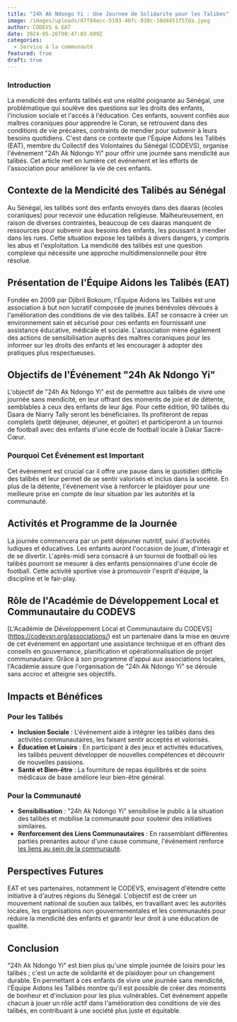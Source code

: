 ```yaml
---
title: "24h Ak Ndongo Yi : Une Journee de Solidarite pour les Talibes"
image: /images/uploads/87f84ecc-5193-48fc-830c-10d4451f57da.jpeg
author: CODEVS & EAT
date: 2024-05-26T08:47:03.699Z
categories:
  - Service à la communauté
featured: true
draft: true
---
```

### Introduction

La mendicité des enfants talibés est une réalité poignante au Sénégal, une problématique qui soulève des questions sur les droits des enfants, l'inclusion sociale et l'accès à l'éducation. Ces enfants, souvent confiés aux maîtres coraniques pour apprendre le Coran, se retrouvent dans des conditions de vie précaires, contraints de mendier pour subvenir à leurs besoins quotidiens. C'est dans ce contexte que l'Équipe Aidons les Talibés (EAT), membre du Collectif des Volontaires du Sénégal (CODEVS), organise l'événement "24h Ak Ndongo Yi" pour offrir une journée sans mendicité aux talibés. Cet article met en lumière cet événement et les efforts de l'association pour améliorer la vie de ces enfants.

## Contexte de la Mendicité des Talibés au Sénégal

Au Sénégal, les talibés sont des enfants envoyés dans des daaras (écoles coraniques) pour recevoir une éducation religieuse. Malheureusement, en raison de diverses contraintes, beaucoup de ces daaras manquent de ressources pour subvenir aux besoins des enfants, les poussant à mendier dans les rues. Cette situation expose les talibés à divers dangers, y compris les abus et l'exploitation. La mendicité des talibés est une question complexe qui nécessite une approche multidimensionnelle pour être résolue.

## Présentation de l'Équipe Aidons les Talibés (EAT)

Fondée en 2009 par Djibril Bokoum, l'Équipe Aidons les Talibés est une association à but non lucratif composée de jeunes bénévoles dévoués à l'amélioration des conditions de vie des talibés. EAT se consacre à créer un environnement sain et sécurisé pour ces enfants en fournissant une assistance éducative, médicale et sociale. L'association mène également des actions de sensibilisation auprès des maîtres coraniques pour les informer sur les droits des enfants et les encourager à adopter des pratiques plus respectueuses.

## Objectifs de l'Événement "24h Ak Ndongo Yi"

L'objectif de "24h Ak Ndongo Yi" est de permettre aux talibés de vivre une journée sans mendicité, en leur offrant des moments de joie et de détente, semblables à ceux des enfants de leur âge. Pour cette édition, 90 talibés du Daara de Niarry Tally seront les bénéficiaires. Ils profiteront de repas complets (petit déjeuner, déjeuner, et goûter) et participeront à un tournoi de football avec des enfants d'une école de football locale à Dakar Sacré-Cœur.

### Pourquoi Cet Événement est Important

Cet événement est crucial car il offre une pause dans le quotidien difficile des talibés et leur permet de se sentir valorisés et inclus dans la société. En plus de la détente, l'événement vise à renforcer le plaidoyer pour une meilleure prise en compte de leur situation par les autorités et la communauté.

## Activités et Programme de la Journée

La journée commencera par un petit déjeuner nutritif, suivi d'activités ludiques et éducatives. Les enfants auront l'occasion de jouer, d'interagir et de se divertir. L'après-midi sera consacré à un tournoi de football où les talibés pourront se mesurer à des enfants pensionnaires d'une école de football. Cette activité sportive vise à promouvoir l'esprit d'équipe, la discipline et le fair-play.

## Rôle de l'Académie de Développement Local et Communautaire du CODEVS

[L'Académie de Développement Local et Communautaire du CODEVS] (https://codevsn.org/associations/) est un partenaire dans la mise en œuvre de cet événement en apportant une assistance technique et en offrant des conseils en gouvernance, planification et opérationnalisation de projet communautaire. Grâce à son programme d'appui aux associations locales, l'Académie assure que l'organisation de "24h Ak Ndongo Yi" se déroule sans accroc et atteigne ses objectifs.

## Impacts et Bénéfices

### Pour les Talibés

- **Inclusion Sociale** : L'événement aide à intégrer les talibés dans des activités communautaires, les faisant sentir acceptés et valorisés.
- **Éducation et Loisirs** : En participant à des jeux et activités éducatives, les talibés peuvent développer de nouvelles compétences et découvrir de nouvelles passions.
- **Santé et Bien-être** : La fourniture de repas équilibrés et de soins médicaux de base améliore leur bien-être général.

### Pour la Communauté

- **Sensibilisation** : "24h Ak Ndongo Yi" sensibilise le public à la situation des talibés et mobilise la communauté pour soutenir des initiatives similaires.
- **Renforcement des Liens Communautaires** : En rassemblant différentes parties prenantes autour d'une cause commune, l'événement renforce [les liens au sein de la communauté](https://codevsn.org/categories/service-%C3%A0-la-communaut%C3%A9/).

## Perspectives Futures

EAT et ses partenaires, notamment le CODEVS, envisagent d'étendre cette initiative à d'autres régions du Sénégal. L'objectif est de créer un mouvement national de soutien aux talibés, en travaillant avec les autorités locales, les organisations non gouvernementales et les communautés pour réduire la mendicité des enfants et garantir leur droit à une éducation de qualité.

## Conclusion

"24h Ak Ndongo Yi" est bien plus qu'une simple journée de loisirs pour les talibés ; c'est un acte de solidarité et de plaidoyer pour un changement durable. En permettant à ces enfants de vivre une journée sans mendicité, l'Équipe Aidons les Talibés montre qu'il est possible de créer des moments de bonheur et d'inclusion pour les plus vulnérables. Cet événement appelle chacun à jouer un rôle actif dans l'amélioration des conditions de vie des talibés, en contribuant à une société plus juste et équitable.